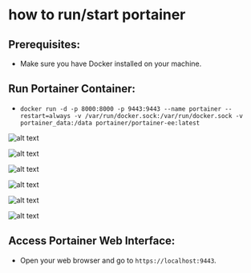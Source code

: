 # how to run/start portainer

Prerequisites:
-
- Make sure you have Docker installed on your machine.

Run Portainer Container:
-
- ```docker run -d -p 8000:8000 -p 9443:9443 --name portainer --restart=always -v /var/run/docker.sock:/var/run/docker.sock -v portainer_data:/data portainer/portainer-ee:latest```

![alt text](https://github.com/aa-nadim/how-to-run-x/images/p1.png?raw=true)

![alt text](https://github.com/aa-nadim/how-to-run-x/images/p2.png?raw=true)

![alt text](https://github.com/aa-nadim/how-to-run-x/images/p3.png?raw=true)

![alt text](https://github.com/aa-nadim/how-to-run-x/images/p4.png?raw=true)

![alt text](https://github.com/aa-nadim/how-to-run-x/images/p.png?raw=true)

![alt text](https://github.com/aa-nadim/how-to-run-x/images/p5.png?raw=true)

Access Portainer Web Interface:
-
- Open your web browser and go to `https://localhost:9443`. 
